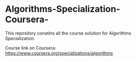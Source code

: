 # Algorithms-Specialization-Coursera-
This repository conatins all the course solution for Algorithms Specialization.

Course link on Coursera:  https://www.coursera.org/specializations/algorithms

